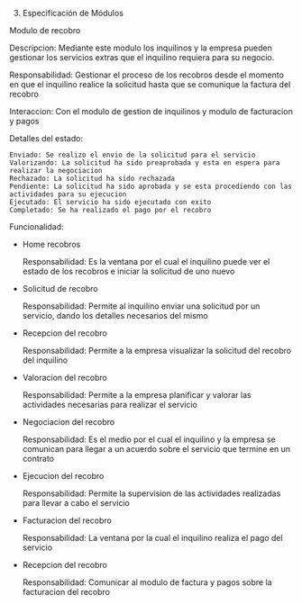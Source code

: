 3. Especificación de Módulos

Modulo de recobro

  Descripcion: Mediante este modulo los inquilinos y la empresa pueden gestionar los servicios extras que el inquilino requiera para su negocio.
  
  Responsabilidad: Gestionar el proceso de los recobros desde el momento en que el inquilino realice la solicitud hasta que se comunique la factura del recobro
  
  Interaccion: Con el modulo de gestion de inquilinos y modulo de facturacion y pagos
  
  Detalles del estado:
  
    Enviado: Se realizo el envio de la solicitud para el servicio
    Valorizando: La solicitud ha sido preaprobada y esta en espera para realizar la negociacion
    Rechazado: La solicitud ha sido rechazada
    Pendiente: La solicitud ha sido aprobada y se esta procediendo con las actividades para su ejecucion
    Ejecutado: El servicio ha sido ejecutado con exito
    Completado: Se ha realizado el pago por el recobro
  Funcionalidad:
  - Home recobros
    
    Responsabilidad: Es la ventana por el cual el inquilino puede ver el estado de los recobros e iniciar la solicitud de uno nuevo
  - Solicitud de recobro
    
    Responsabilidad: Permite al inquilino enviar una solicitud por un servicio, dando los detalles necesarios del mismo
  - Recepcion del recobro
    
    Responsabilidad: Permite a la empresa visualizar la solicitud del recobro del inquilino
  - Valoracion del recobro
    
    Responsabilidad: Permite a la empresa planificar y valorar las actividades necesarias para realizar el servicio
  - Negociacion del recobro
    
    Responsabilidad: Es el medio por el cual el inquilino y la empresa se comunican para llegar a un acuerdo sobre el servicio que termine en un contrato
  - Ejecucion del recobro
    
    Responsabilidad: Permite la supervision de las actividades realizadas para llevar a cabo el servicio
  - Facturacion del recobro
    
    Responsabilidad: La ventana por la cual el inquilino realiza el pago del servicio
  - Recepcion del recobro
    
    Responsabilidad: Comunicar al modulo de factura y pagos sobre la facturacion del recobro
